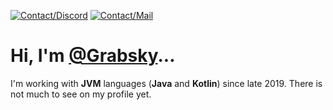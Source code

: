 [![Contact/Discord](https://img.shields.io/badge/%20-grabsky-%20?logo=discord&logoColor=white&labelColor=%235865F2&color=%23707BF4)](https://github.com/Grabsky)
[![Contact/Mail](https://img.shields.io/badge/grabsky%40duck.com-%20?logo=protonmail&logoColor=white&labelColor=%234325C1&color=%235632EE&link=mailto%3Agrabsky%40duck.com)](mailto:grabsky@duck.com)

# Hi, I'm [@Grabsky](https://github.com/Grabsky)...
I'm working with **JVM** languages (**Java** and **Kotlin**) since late 2019. There is not much to see on my profile yet.
